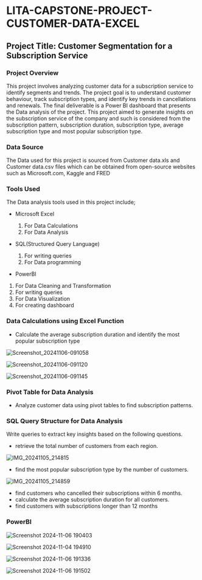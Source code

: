 # LITA-CAPSTONE-PROJECT-CUSTOMER-DATA-EXCEL

## Project Title: Customer Segmentation for a Subscription Service 

### Project Overview
This project involves analyzing customer data for a subscription service to identify segments and trends. The project goal is to understand customer behaviour, track subscription types, and identify key trends in cancellations and renewals. The final deliverable is a Power BI dashboard that presents the Data analysis of the project.
This project aimed to generate insights on the subscription service of the company and such is considered from the subscription pattern, subscription duration, subscription type, average subscription type and most popular subscription type.

### Data Source
The Data used for this project is sourced from Customer data.xls and Customer data.csv files which can be obtained from open-source websites such as Microsoft.com, Kaggle and FRED

### Tools Used
The Data analysis tools used in this project include;

- Microsoft Excel
  1. For Data Calculations
  2. For Data Analysis

- SQL(Structured Query Language)
   1. For writing queries
   2. For Data programming

- PowerBI
1. For Data Cleaning and Transformation
2. For writing queries
3. For Data Visualization
4. For creating dashboard

### Data Calculations using Excel Function

- Calculate the average subscription duration and identify the most popular
subscription type 

![Screenshot_20241106-091058](https://github.com/user-attachments/assets/76667628-e3bc-47f8-bd34-74a5611aa584)


![Screenshot_20241106-091120](https://github.com/user-attachments/assets/70ed6dff-ef77-4f61-bc54-1d611e4ca416)


![Screenshot_20241106-091145](https://github.com/user-attachments/assets/1d87a736-685c-4294-bfb1-b7ebcb88a1f9)


### Pivot Table for Data Analysis

- Analyze customer data using pivot tables to find subscription patterns.








### SQL Query Structure for Data Analysis

Write queries to extract key insights based on the following questions.
- retrieve the total number of customers from each region.

![IMG_20241105_214815](https://github.com/user-attachments/assets/170d4e4c-2bad-4a29-ab22-09fec5d926ba)

- find the most popular subscription type by the number of customers.

![IMG_20241105_214859](https://github.com/user-attachments/assets/d24389c9-ad4e-4f4a-9d7a-42e04d38ff6c)
  
- find customers who cancelled their subscriptions within 6 months.
- calculate the average subscription duration for all customers.
- find customers with subscriptions longer than 12 months




### PowerBI

![Screenshot 2024-11-06 190403](https://github.com/user-attachments/assets/50e00d6c-7bb5-4725-b20e-1b0ff7a586d0)

![Screenshot 2024-11-04 194910](https://github.com/user-attachments/assets/c65113c9-995d-48c4-a8c0-127ff4b565b1)

![Screenshot 2024-11-06 191336](https://github.com/user-attachments/assets/d6482fb8-3788-4bc3-af4d-82d1146fe994)


![Screenshot 2024-11-06 191502](https://github.com/user-attachments/assets/0898857c-4fa7-4a4f-99b0-d4f7b3a1fa9b)
